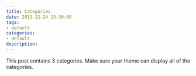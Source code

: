 ```yaml
---
title: Categories
date: 2013-12-24 23:30:09
tags:
- default
categories:
- default
description:
---
```


This post contains 3 categories. Make sure your theme can display all of the categories.
